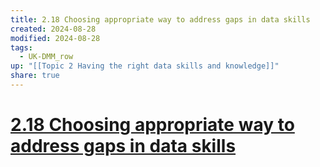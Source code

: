```yaml
---
title: 2.18 Choosing appropriate way to address gaps in data skills
created: 2024-08-28
modified: 2024-08-28
tags:
  - UK-DMM_row
up: "[[Topic 2 Having the right data skills and knowledge]]"
share: true
---
```

# [2.18 Choosing appropriate way to address gaps in data skills](2.18%20Choosing%20appropriate%20way%20to%20address%20gaps%20in%20data%20skills.md)
